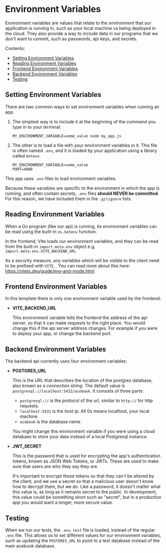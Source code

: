 # Environment Variables

Environment variables are values that relate to the _environment_ that our
application is running in, such as your local machine vs being deployed in the
cloud. They also provide a way to include data in our programs that we don't
want to commit, such as passwords, api keys, and secrets.

Contents:

- [Setting Environment Variables](#setting-environment-variables)
- [Reading Environment Variables](#reading-environment-variables)
- [Frontend Environment Variables](#frontend-environment-variables)
- [Backend Environment Variables](#backend-environment-variables)
- [Testing](#testing-environment-variables)

## Setting Environment Variables

There are two common ways to set environment variables when running an app.

1. The simplest way is to include it at the beginning of the command you type in
   to your terminal:

   ```
   MY_ENVIRONMENT_VARIABLE=some_value node my_app.js
   ```

2. The other is to load a file with your environment variables in it. This file
   is often named `.env`, and it is loaded by your application using a library
   called `dotenv`.

   ```
   MY_ENVIRONMENT_VARIABLE=some_value
   PORT=4000
   ```

This app uses `.env` files to load environment variables.

Because these variables are specific to the environment in which the app is
running, and often contain secrets, `.env` files **should NEVER be committed**.
For this reason, we have included them in the `.gitignore` lists.

## Reading Environment Variables

When a Go program (like our api) is running, its environment variables can
be read using the built-in `os.Getenv` function.

In the frontend, Vite loads our environment variables, and they can be read from
the built-in `import.meta.env` object e.g. `import.meta.env.VITE_BACKEND_URL`

As a security measure, any variables which will be visible to the client need to
be prefixed with `VITE_`. You can read more about this here:
https://vitejs.dev/guide/env-and-mode.html

## Frontend Environment Variables

In this template there is only one environment variable used by the frontend:

- **VITE_BACKEND_URL**

  This environment variable tells the frontend the address of the api server, so
  that it can make requests to the right place. You would change this if the api
  server address changes. For example if you were to deploy your app, or change
  the backend port.

## Backend Environment Variables

The backend api currently uses four environment variables:

- **POSTGRES_URL**

  This is the URL that describes the location of the postgres database, also
  known as a _connection string_. The default value is
  `postgresql://localhost:5432/acebook`. It consists of three parts:

  - `postgresql://` is the _protocol_ of the url, similar to `http://` for http
    requests.
  - `localhost:5432` is the _host ip_. All 0s means localhost, your local machine.
  - `acebook` is the database name

  You might change this environment variable if you were using a cloud database
  to store your data instead of a local Postgresql instance.

- **JWT_SECRET**

  This is the password that is used for encrypting the app's authentication
  tokens, known as JSON Web Tokens, or JWTs. These are used to make sure that
  users are who they say they are.

  It's important to encrypt these tokens so that they can't be altered by the
  client, and we use a secret so that a malicious user doesn't know how to
  decrypt them, but we do. Like a password, it doesn't matter what this value
  is, as long as it remains secret to the public. In development, this value
  could be something short such as "secret", but in a production app you would
  want a longer, more secure value.

## Testing

When we run our tests, the `.env.test` file is loaded, instead of the regular
`.env` file. This allows us to set different values for our environment
variables, such as updating the `POSTGRES_URL` to point to a test database
instead of the main acebook database.
